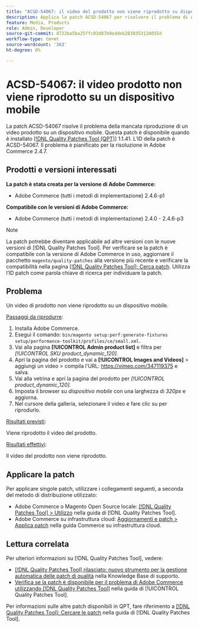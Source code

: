 ```yaml
---
title: "ACSD-54067: il video del prodotto non viene riprodotto su dispositivo mobile"
description: Applica la patch ACSD-54067 per risolvere il problema di Adobe Commerce, se un video prodotto non viene riprodotto su un dispositivo mobile.
feature: Media, Products
role: Admin, Developer
source-git-commit: d722ba5ba25ffc03d87b9eddeb2830353124055d
workflow-type: tm+mt
source-wordcount: '363'
ht-degree: 0%

---
```


# ACSD-54067: il video prodotto non viene riprodotto su un dispositivo mobile

La patch ACSD-54067 risolve il problema della mancata riproduzione di un video prodotto su un dispositivo mobile. Questa patch è disponibile quando è installato [[!DNL Quality Patches Tool (QPT)]](https://experienceleague.adobe.com/en/docs/commerce-knowledge-base/kb/announcements/commerce-announcements/magento-quality-patches-released-new-tool-to-self-serve-quality-patches) 1.1.41. L’ID della patch è ACSD-54067. Il problema è pianificato per la risoluzione in Adobe Commerce 2.4.7.

## Prodotti e versioni interessati

**La patch è stata creata per la versione di Adobe Commerce:**

* Adobe Commerce (tutti i metodi di implementazione) 2.4.6-p1

**Compatibile con le versioni di Adobe Commerce:**

* Adobe Commerce (tutti i metodi di implementazione) 2.4.0 - 2.4.6-p3

>[!NOTE]
>
>La patch potrebbe diventare applicabile ad altre versioni con le nuove versioni di [!DNL Quality Patches Tool]. Per verificare se la patch è compatibile con la versione di Adobe Commerce in uso, aggiornare il pacchetto `magento/quality-patches` alla versione più recente e verificare la compatibilità nella pagina [[!DNL Quality Patches Tool]: Cerca patch](https://experienceleague.adobe.com/tools/commerce-quality-patches/index.html). Utilizza l’ID patch come parola chiave di ricerca per individuare la patch.

## Problema

Un video di prodotto non viene riprodotto su un dispositivo mobile.

<u>Passaggi da riprodurre</u>:

1. Installa Adobe Commerce.
1. Esegui il comando:
   `bin/magento setup:perf:generate-fixtures setup/performance-toolkit/profiles/ce/small.xml`.
1. Vai alla pagina **[!UICONTROL Admin product list]** e filtra per *[!UICONTROL SKU product_dynamic_120]*.
1. Apri la pagina del prodotto e vai a **[!UICONTROL Images and Videos]** > aggiungi un video > compila l&#39;URL: https://vimeo.com/347119375 e salva.
1. Vai alla vetrina e apri la pagina del prodotto per *[!UICONTROL product_dynamic_120]*.
1. Imposta il browser su *dispositivo mobile* con una larghezza di *320px* e aggiorna.
1. Nel cursore della galleria, selezionare il video e fare clic su per riprodurlo.

<u>Risultati previsti</u>:

Viene riprodotto il video del prodotto.

<u>Risultati effettivi</u>:

Il video del prodotto non viene riprodotto.

## Applicare la patch

Per applicare singole patch, utilizzare i collegamenti seguenti, a seconda del metodo di distribuzione utilizzato:

* Adobe Commerce o Magento Open Source locale: [[!DNL Quality Patches Tool] > Utilizzo](https://experienceleague.adobe.com/docs/commerce-operations/tools/quality-patches-tool/usage.html) nella guida di [!DNL Quality Patches Tool].
* Adobe Commerce su infrastruttura cloud: [Aggiornamenti e patch > Applica patch](https://experienceleague.adobe.com/docs/commerce-cloud-service/user-guide/develop/upgrade/apply-patches.html) nella guida Commerce su infrastruttura cloud.

## Lettura correlata

Per ulteriori informazioni su [!DNL Quality Patches Tool], vedere:

* [[!DNL Quality Patches Tool] rilasciato: nuovo strumento per la gestione automatica delle patch di qualità](https://experienceleague.adobe.com/en/docs/commerce-knowledge-base/kb/announcements/commerce-announcements/magento-quality-patches-released-new-tool-to-self-serve-quality-patches) nella Knowledge Base di supporto.
* [Verifica se la patch è disponibile per il problema di Adobe Commerce utilizzando  [!DNL Quality Patches Tool]](/help/tools/quality-patches-tool/patches-available-in-qpt/check-patch-for-magento-issue-with-magento-quality-patches.md) nella guida di [!UICONTROL Quality Patches Tool].


Per informazioni sulle altre patch disponibili in QPT, fare riferimento a [[!DNL Quality Patches Tool]: Cercare le patch](https://experienceleague.adobe.com/tools/commerce-quality-patches/index.html) nella guida di [!DNL Quality Patches Tool].
